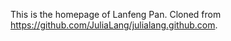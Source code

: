 This is the homepage of Lanfeng Pan. Cloned from https://github.com/JuliaLang/julialang.github.com.
